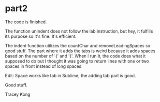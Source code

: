 # part2

The code is finished.

The function unindent does not follow the lab instruction, but hey, it fulfills its purpose so it's fine. It's efficient.

The indent function utilizes the countChar and removeLeadingSpaces so good stuff. The part where it adds the tabs is weird because it adds spaces based on the number of '{' and '}'. When I run it, the code does what it supposed to do but I thought it was going to return lines with one or two spaces in front instead of long spaces.

Edit: Space works like tab in Sublime, the adding tab part is good.

Good stuff.

Tracey Kong
